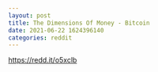 ```yaml
--- 
layout: post 
title: The Dimensions Of Money - Bitcoin 
date: 2021-06-22 1624396140 
categories: reddit 
--- 
```

https://redd.it/o5xclb